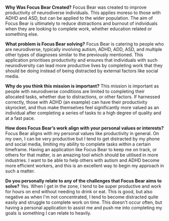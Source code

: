 **Why Was Focus Bear Created?**
Focus Bear was created to improve productivity of neurodiverse individuals. This applies moreso to those with ADHD and ASD, but can be applied to the wider population. The aim of Focus Bear is ultimately to reduce distractions and burnout of individuals when they are looking to complete work, whether education related or something else.

**What problem is Focus Bear solving?**
Focus Bear is catering to people who are neurodiverse, typically involving autism, ADHD, ADD, ASD, and multiple other types of diagnoses similar to the previously mentioned. This application prioritises productivity and ensures that individuals with such neurodiversity can lead more productive lives by completing work that they should be doing instead of being distracted by external factors like social media.

**Why do you think this mission is important?**
This mission is important as people with neurodiverse conditions are limited to completing their allocated tasks, whether due to distractions, or other factors. If harnessed correctly, those with ADHD (an example) can have their productivity skyrocket, and thus make themselves feel significantly more valued as an individual after completing a series of tasks to a high degree of quality and at a fast pace.

**How does Focus Bear’s work align with your personal values or interests?**
Focus Bear aligns with my personal values like productivity in general. On my own, I can be very productive but I tend to get distracted by my phone and social media, limiting my ability to complete tasks within a certain timeframe. Having an application like Focus Bear to keep me on track, or others for that matter, is an amazing tool which should be utilised in more industries. I want to be able to help others with autism and ADHD become more efficient workers, and this is an excellent way to begin my approach in such a matter.

**Do you personally relate to any of the challenges that Focus Bear aims to solve?**
Yes. When I get in the zone, I tend to be super productive and work for hours on end without needing to drink or eat. This is good, but also negative as when I'm not concentrated, I tend to become distracted quite easily and struggle to complete work on time. This doesn't occur often, but having a personal application to assist me and push me into completing my goals is something I can relate to heavily.
